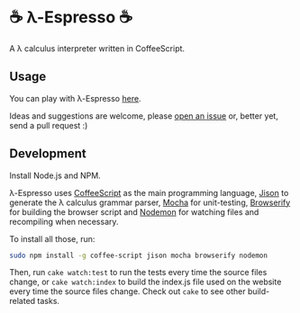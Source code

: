 # :coffee: λ-Espresso :coffee:

A λ calculus interpreter written in CoffeeScript.

## Usage

You can play with λ-Espresso [here](http://epidemian.github.io/lambda-espresso/).

Ideas and suggestions are welcome, please [open an issue](https://github.com/epidemian/lambda-espresso/issues) or, better yet, send a pull request :)

## Development

Install Node.js and NPM.

λ-Espresso uses [CoffeeScript](http://coffeescript.org/) as the main programming language, [Jison](http://jison.org/) to generate the λ calculus grammar parser, [Mocha](http://visionmedia.github.com/mocha/) for unit-testing, [Browserify](http://browserify.org/) for building the browser script and [Nodemon](https://github.com/remy/nodemon/) for watching files and recompiling when necessary.

To install all those, run:

```bash
sudo npm install -g coffee-script jison mocha browserify nodemon
```

Then, run `cake watch:test` to run the tests every time the source files change, or `cake watch:index` to build the index.js file used on the website every time the source files change. Check out `cake` to see other build-related tasks.
